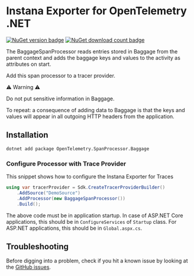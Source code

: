 # Instana Exporter for OpenTelemetry .NET

[![NuGet version badge](https://img.shields.io/nuget/v/OpenTelemetry.SpanProcessor.Baggage)](https://www.nuget.org/packages/OpenTelemetry.SpanProcessor.Baggage)
[![NuGet download count badge](https://img.shields.io/nuget/dt/OpenTelemetry.SpanProcessor.Baggage)](https://www.nuget.org/packages/OpenTelemetry.SpanProcessor.Baggage)

The BaggageSpanProcessor reads entries stored in Baggage from the parent context and
adds the baggage keys and values to the activity as attributes on start.

Add this span processor to a tracer provider.

⚠ Warning ⚠️

Do not put sensitive information in Baggage.

To repeat: a consequence of adding data to Baggage is that the keys and values will
appear in all outgoing HTTP headers from the application.

## Installation

```shell
dotnet add package OpenTelemetry.SpanProcessor.Baggage
```

### Configure Processor with Trace Provider

This snippet shows how to configure the Instana Exporter for Traces

```csharp
using var tracerProvider = Sdk.CreateTracerProviderBuilder()
    .AddSource("DemoSource")
    .AddProcessor(new BaggageSpanProcessor())
    .Build();
```

The above code must be in application startup. In case of ASP.NET Core
applications, this should be in `ConfigureServices` of `Startup` class.
For ASP.NET applications, this should be in `Global.aspx.cs`.

## Troubleshooting

Before digging into a problem, check if you hit a known issue by looking at the [GitHub
issues](https://github.com/open-telemetry/opentelemetry-dotnet-contrib/issues).
